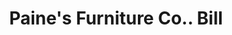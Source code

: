 ---
doi: 10.7916/D83R24X2
date_other: '1880'
date_other_textual: 1880-1889
form: printed ephemera
genre:
- Invoices
name:
- Paine's Furniture Co.
object_in_context_url: https://biggert.cul.columbia.edu/items/view/ave_biggert_00430
subject_hierarchical_geographic:
- Boston, Massachusetts, United States
subject_name:
- Paine's Furniture Co.
title: Paine's Furniture Co.. Bill
sort_title: Paine's Furniture Co.. Bill
call_number: ave_biggert_00430
coordinates:
- 42.35805555555556,-71.06361111111111
pid: ave_biggert_00430
identifiers: ave_biggert_00430
canvas_id: ldpd:395704
permalink: "/items/ave_biggert_00430/"
layout: iiif-image-page
---